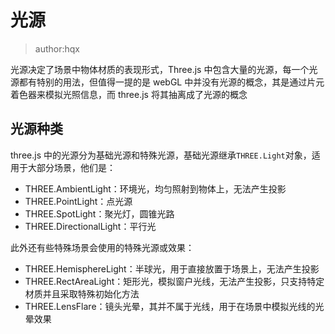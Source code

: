 # 光源

> author:hqx

光源决定了场景中物体材质的表现形式，Three.js 中包含大量的光源，每一个光源都有特别的用法，但值得一提的是 webGL 中并没有光源的概念，其是通过片元着色器来模拟光照信息，而 three.js 将其抽离成了光源的概念

## 光源种类

three.js 中的光源分为基础光源和特殊光源，基础光源继承`THREE.Light`对象，适用于大部分场景，他们是：

- THREE.AmbientLight：环境光，均匀照射到物体上，无法产生投影
- THREE.PointLight：点光源
- THREE.SpotLight：聚光灯，圆锥光路
- THREE.DirectionalLight：平行光

此外还有些特殊场景会使用的特殊光源或效果：

- THREE.HemisphereLight：半球光，用于直接放置于场景上，无法产生投影
- THREE.RectAreaLight：矩形光，模拟窗户光线，无法产生投影，只支持特定材质并且采取特殊初始化方法
- THREE.LensFlare：镜头光晕，其并不属于光线，用于在场景中模拟光线的光晕效果
